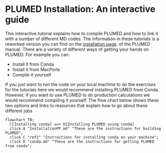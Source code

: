 #  PLUMED Installation: An interactive guide

This interactive tutorial explains how to compile PLUMED and how to link it with a number of different MD codes.
The information in these tutorials is a reworked version you can find on the [installation page](https://www.plumed.org/doc-master/user-doc/html/_installation.html).
of the PLUMED manual.  There are a variety of different ways of getting your hands on PLUMED.  For example you can:

* Install it from Conda
* Install it from MacPorts
* Compile it yourself

If you just want to run the code on your local machine to do the exercises for the tutorials here we would recommend installing 
PLUMED from Conda. However, if you want to use PLUMED to do production calculations we would recommend compiling 
it yourself.  The flow chart below shows these two options and links to resources that explain how to go about these different jobs

```mermaid
flowchart TB;
  C[Installing conda] ==> D[Installing PLUMED using conda]
  click A "InstallationPP.md" "These are the instructions for building PLUMED";
  click C "ref1" "Instructions for installing conda on your machine";
  click D "conda.md" "These are the instructions for getting PLUMED from conda";
```
